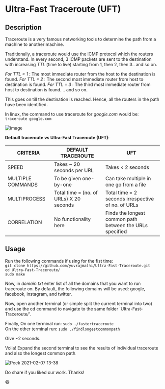 # Ultra-Fast Traceroute (UFT)
## Description
Traceroute is a very famous networking tools to determine the path from a machine to another machine. 

Traditionally, a traceroute would use the ICMP protocol which the routers understand. In every second, 3 ICMP packets are sent to the destination with increasing _TTL_ (time to live) starting from 1, then 2, then 3.. and so on.

_For TTL = 1_ : The most immediate router from the host to the destination is found.
_For TTL = 2_ : The second most immediate router from host to destination is found. 
_For TTL = 3_ : The third most immediate router from host to destination is found. 
.. and so on.

This goes on till the destination is reached. Hence, all the routers in the path have been identified.

In linux,
the command to use traceroute for _google.com_  would be:   
``` traceroute google.com ```   


![image](https://user-images.githubusercontent.com/76866159/107151082-c5ccce80-6986-11eb-8345-66755612f33b.png)

**Default traceroute vs Ultra-Fast Traceroute (UFT)**:  

CRITERIA | DEFAULT TRACEROUTE | UFT
-------|-------| ------------
SPEED | Takes ~ 20 seconds per URL | Takes < 2 seconds
MULTIPLE COMMANDS | To be given one-by-one | Can take multiple in one go from a file
MULTIPROCESS | Total time = (no. of URLs) X 20 seconds | Total time = 2 seconds irrespective of no. of URLs
CORRELATION | No functionality here | Finds the longest common path between the URLs specified 

## Usage 
Run the following commands if using for the fist time:  
``` git clone https://github.com/yuvrajmalhi/Ultra-Fast-Traceroute.git ```  
``` cd Ultra-Fast-Traceroute/ ```  
``` sudo make ```  

Now, in _domain.txt_ enter list of all the domains that you want to run traceroute on.
By default, the following domains will be used: google, facebook, instagram, and twitter.

Now, open another terminal (or simple split the current terminal into two) and use the cd command to navigate to the same folder 'Ultra-Fast-Traceroute/'.

Finally, 
On one terminal run: ```sudo ./fastertraceroute ```   
On the other terminal run: ```sudo ./findlongestcommonpath```   

Give ~2 seconds.


Voila! Expand the second terminal to see the results of individual traceroute and also the longest common path.

![Peek 2021-02-07 13-38](https://user-images.githubusercontent.com/76866159/107151656-b733e680-6989-11eb-9e85-fe6f153fd57e.gif)

Do share if you liked our work. Thanks!

:smile:

